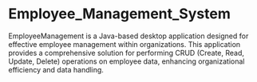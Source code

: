 # Employee_Management_System
EmployeeManagement is a Java-based desktop application designed for effective employee management within organizations. This application provides a comprehensive solution for performing CRUD (Create, Read, Update, Delete) operations on employee data, enhancing organizational efficiency and data handling.
